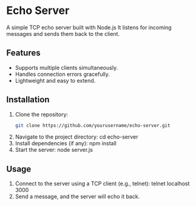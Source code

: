 # Echo Server

A simple TCP echo server built with Node.js It listens for incoming messages and sends them back to the client.

## Features

- Supports multiple clients simultaneously.
- Handles conneсtion errors gracefully.
- Lightweight and easy to extend.

## Installation

1. Clone the repository:
   ```bash
   git clone https://github.com/yourusername/echo-server.git
   ```
2. Navigate to the project directory:
   cd echo-server
3. Install dependencies (if any):
   npm install
4. Start the server:
   node server.js

## Usage

1. Connect to the server using a TCP client (e.g., telnet):
   telnet localhost 3000
2. Send a message, and the server will echo it back.

